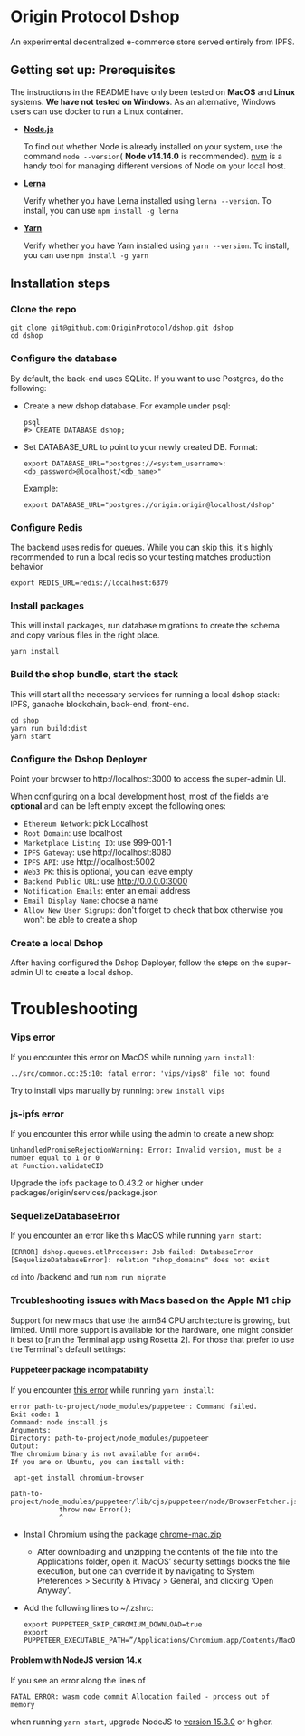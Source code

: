 # Origin Protocol Dshop

An experimental decentralized e-commerce store served entirely from IPFS.

## Getting set up: Prerequisites
The instructions in the README have only been tested on **MacOS** and **Linux** systems. **We have not tested on Windows**. As an alternative, Windows users can use docker to run a Linux container.
- **[Node.js](https://nodejs.org/en/)**

  To find out whether Node is already installed on your system, use the command `node --version`( **Node v14.14.0** is recommended). [nvm](https://github.com/nvm-sh/nvm) is a handy tool for managing different versions of Node on your local host.

  
- **[Lerna](https://lerna.js.org/)**
   
   Verify whether you have Lerna installed using `lerna --version`. To install, you can use `npm install -g lerna`
   
 - **[Yarn](https://yarnpkg.com/getting-started/install)**
 
   Verify whether you have Yarn installed using `yarn --version`. To install, you can use `npm install -g yarn`

## Installation steps

### Clone the repo

    git clone git@github.com:OriginProtocol/dshop.git dshop
    cd dshop

### Configure the database

By default, the back-end uses SQLite. If you want to use Postgres, do the
following:

- Create a new dshop database. For example under psql:

      psql
      #> CREATE DATABASE dshop;

- Set DATABASE_URL to point to your newly created DB. Format: 

      export DATABASE_URL="postgres://<system_username>:<db_password>@localhost/<db_name>"
  
  Example:

      export DATABASE_URL="postgres://origin:origin@localhost/dshop"

### Configure Redis

The backend uses redis for queues. While you can skip this, it's highly
recommended to run a local redis so your testing matches production behavior

    export REDIS_URL=redis://localhost:6379

### Install packages

This will install packages, run database migrations to create the schema and
copy various files in the right place.

    yarn install

### Build the shop bundle, start the stack

This will start all the necessary services for running a local dshop stack: IPFS, ganache blockchain, back-end, front-end. 

    cd shop
    yarn run build:dist
    yarn start
    
### Configure the Dshop Deployer

Point your browser to http://localhost:3000 to access the super-admin UI.

When configuring on a local development host, most of the fields are **optional** and can be left empty except the following ones:
  - ```Ethereum Network```: pick Localhost
  - ```Root Domain```: use localhost
  - ```Marketplace Listing ID```: use 999-001-1
  - ```IPFS Gateway```: use http://localhost:8080
  - ```IPFS API```: use http://localhost:5002
  - ```Web3 PK```: this is optional, you can leave empty
  - ```Backend Public URL```: use http://0.0.0.0:3000
  - ```Notification Emails```: enter an email address
  - ```Email Display Name```: choose a name
  - ```Allow New User Signups```: don't forget to check that box otherwise you won't be able to create a shop

### Create a local Dshop

After having configured the Dshop Deployer, follow the steps on the super-admin UI to create a local dshop.

# Troubleshooting

### Vips error

If you encounter this error on MacOS while running `yarn install`:

    ../src/common.cc:25:10: fatal error: 'vips/vips8' file not found

Try to install vips manually by running: `brew install vips`

### js-ipfs error

If you encounter this error while using the admin to create a new shop:

    UnhandledPromiseRejectionWarning: Error: Invalid version, must be a number equal to 1 or 0
    at Function.validateCID

Upgrade the ipfs package to 0.43.2 or higher under
packages/origin/services/package.json

### SequelizeDatabaseError

If you encounter an error like this MacOS while running `yarn start`:

    [ERROR] dshop.queues.etlProcessor: Job failed: DatabaseError [SequelizeDatabaseError]: relation "shop_domains" does not exist

`cd` into /backend and run `npm run migrate`


### Troubleshooting issues with Macs based on the Apple M1 chip 

Support for new macs that use the arm64 CPU architecture is growing, but limited. Until more support is available for the hardware, one might consider it best to [run the Terminal app using Rosetta 2]. For those that prefer to use the Terminal's default settings:

#### Puppeteer package incompatability
If you encounter [this error](https://github.com/puppeteer/puppeteer/issues/6622) while running `yarn install`:

    error path-to-project/node_modules/puppeteer: Command failed.
    Exit code: 1
    Command: node install.js
    Arguments:
    Directory: path-to-project/node_modules/puppeteer
    Output:
    The chromium binary is not available for arm64:
    If you are on Ubuntu, you can install with:

     apt-get install chromium-browser

    path-to-project/node_modules/puppeteer/lib/cjs/puppeteer/node/BrowserFetcher.js:112
                throw new Error();
                ^

- Install Chromium using the package [chrome-mac.zip](https://commondatastorage.googleapis.com/chromium-browser-snapshots/index.html?prefix=Mac/818858/)
  - After downloading and unzipping the contents of the file into the Applications folder, open it. MacOS’ security settings blocks the file execution, but one can override it by navigating to System Preferences > Security & Privacy > General, and clicking ‘Open Anyway’.

- Add the following lines to ~/.zshrc:
    ```
    export PUPPETEER_SKIP_CHROMIUM_DOWNLOAD=true
    export PUPPETEER_EXECUTABLE_PATH=”/Applications/Chromium.app/Contents/MacOS/Chromium”
    ```
#### Problem with NodeJS version 14.x

If you see an error along the lines of
    
    FATAL ERROR: wasm code commit Allocation failed - process out of memory

when running `yarn start`, upgrade NodeJS to [version 15.3.0](https://nodejs.org/en/blog/release/v15.3.0/) or higher.